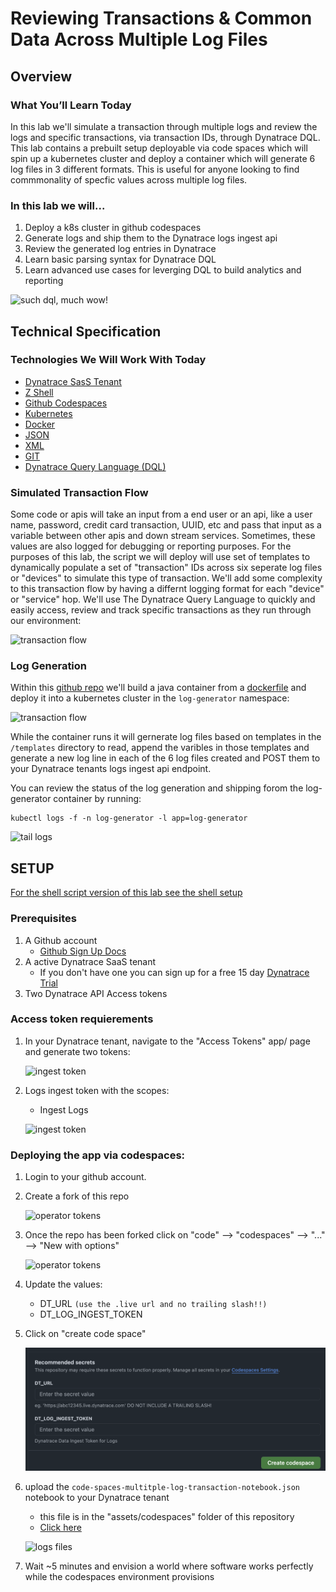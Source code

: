 # Reviewing Transactions & Common Data Across Multiple Log Files
<!-- ------------------------ -->
## Overview 


### What You’ll Learn Today
In this lab we'll simulate a transaction through multiple logs and review the logs and specific transactions, via transaction IDs, through Dynatrace DQL. This lab contains a prebuilt setup deployable via code spaces which will spin up a kubernetes cluster and deploy a container which will generate 6 log files in 3 different formats. This is useful for anyone looking to find commmonality of specfic values across multiple log files.

### In this lab we will...
1. Deploy a k8s cluster in github codespaces
1. Generate logs and ship them to the Dynatrace logs ingest api
1. Review the generated log entries in Dynatrace
1. Learn basic parsing syntax for Dynatrace DQL
1. Learn advanced use cases for leverging DQL to build analytics and reporting

![such dql, much wow!](img/1.png)


<!-- ------------------------ -->
## Technical Specification 


### Technologies We Will Work With Today
- [Dynatrace SasS Tenant](https://www.dynatrace.com/trial/)
- [Z Shell](https://ohmyz.sh/)
- [Github Codespaces](https://github.com/features/codespaces)
- [Kubernetes](https://kubernetes.io/)
- [Docker](https://www.docker.com/)
- [JSON](https://www.w3schools.com/js/js_json_syntax.asp)
- [XML](https://www.w3schools.com/xml/)
- [GIT](https://git-scm.com/)
- [Dynatrace Query Language (DQL)](https://docs.dynatrace.com/docs/platform/grail/dynatrace-query-language)

### Simulated Transaction Flow 
 Some code or apis will take an input from a end user or an api, like a user name, password, credit card transaction, UUID, etc and pass that input as a variable between other apis and down stream services. Sometimes, these values are also logged for debugging or reporting purposes. For the purposes of this lab, the script we will deploy will use set of templates to dynamically populate a set of "transaction" IDs across six seperate log files or "devices" to simulate this type of transaction. We'll add some complexity to this transaction flow by having a differnt logging format for each "device" or "service" hop. We'll use The Dynatrace Query Language to quickly and easily access, review and track specific transactions as they run through our environment:

![transaction flow](img/2.png)


### Log Generation
Within this [github repo](https://github.com/kyledharrington/multiplelog-transaction) we'll build a java container from a [dockerfile](https://github.com/kyledharrington/multiplelog-transaction/tree/main/.devcontainer) and deploy it into a kubernetes cluster in the `log-generator` namespace:

![transaction flow](img/codespaces/terminal.png)

While the container runs it will gernerate log files based on templates in the `/templates` directory to read, append the varibles in those templates and generate a new log line in each of the 6 log files created and POST them to your Dynatrace tenants logs ingest api endpoint.  

You can review the status of the log generation and shipping forom the log-generator container by running: 


    kubectl logs -f -n log-generator -l app=log-generator


![tail logs](img/codespaces/tail.gif)


<!-- -------------------------->
## SETUP

[For the shell script version of this lab see the shell setup](/shell-script.md)

### Prerequisites

1. A Github account
    -  [Github Sign Up Docs](https://docs.github.com/en/get-started/start-your-journey/creating-an-account-on-github)
1. A active Dynatrace SaaS tenant
    - If you don't have one you can sign up for a free 15 day [Dynatrace Trial](https://www.dynatrace.com/signup/)
1. Two Dynatrace API Access tokens

### Access token requierements

1. In your Dynatrace tenant, navigate to the "Access Tokens" app/ page and generate two tokens:

    ![ingest token](img/codespaces/accesstokens.png)


1. Logs ingest token with the scopes:
    - Ingest Logs   

    ![ingest token](img/codespaces/log-ingest.png)

### Deploying the app via codespaces:

1. Login to your github account. 

1. Create a fork of this repo
    
    ![operator tokens](img/codespaces/fork.gif)

1. Once the repo has been forked click on "code" --> "codespaces" --> "..." --> "New with options"

    ![operator tokens](img/codespaces/codespace1.png)

1. Update the values:
    - DT_URL 
        `(use the .live url and no trailing slash!!)`
    - DT_LOG_INGEST_TOKEN

1. Click on "create code space"

    ![operator tokens](img/codespaces/secrets.png)

1. upload the `code-spaces-multitple-log-transaction-notebook.json` notebook to your Dynatrace tenant
    - this file is in the "assets/codespaces" folder of this repository
    - [Click here](/assets/codespaces/)


    ![logs files](img/codespaces/upload.gif)


1. Wait ~5 minutes and envision a world where software works perfectly while the codespaces environment provisions
